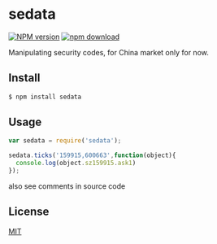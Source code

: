 sedata
=======

[![NPM version][npm-image]][npm-url]
[![npm download][download-image]][download-url]

[npm-image]: https://img.shields.io/npm/v/sedata.svg?style=flat-square
[npm-url]: https://npmjs.org/package/sedata
[download-image]: https://img.shields.io/npm/dm/sedata.svg?style=flat-square
[download-url]: https://npmjs.org/package/sedata

Manipulating security codes, for China market only for now.


## Install

```bash
$ npm install sedata
```

## Usage


```js
var sedata = require('sedata');

sedata.ticks('159915,600663',function(object){
  console.log(object.sz159915.ask1)
});
```

also see comments in source code

## License

[MIT](LICENSE.txt)
